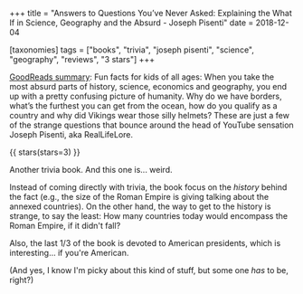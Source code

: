 +++
title = "Answers to Questions You’ve Never Asked: Explaining the What If in Science, Geography and the Absurd - Joseph Pisenti"
date = 2018-12-04

[taxonomies]
tags = ["books", "trivia", "joseph pisenti", "science", "geography",
"reviews", "3 stars"]
+++

[GoodReads summary](https://www.goodreads.com/book/show/36049427-answers-to-questions-you-ve-never-asked):
Fun facts for kids of all ages: When you take the most absurd parts of history,
science, economics and geography, you end up with a pretty confusing picture of
humanity. Why do we have borders, what’s the furthest you can get from the
ocean, how do you qualify as a country and why did Vikings wear those silly
helmets? These are just a few of the strange questions that bounce around the
head of YouTube sensation Joseph Pisenti, aka RealLifeLore.

<!-- more -->

{{ stars(stars=3) }}

Another trivia book. And this one is... weird.

Instead of coming directly with trivia, the book focus on the *history*
behind the fact (e.g., the size of the Roman Empire is giving talking about the
annexed countries). On the other hand, the way to get to the history is
strange, to say the least: How many countries today would encompass the Roman
Empire, if it didn't fall?

Also, the last 1/3 of the book is devoted to American presidents, which is
interesting... if you're American.

(And yes, I know I'm picky about this kind of stuff, but some one *has* to
be, right?)
